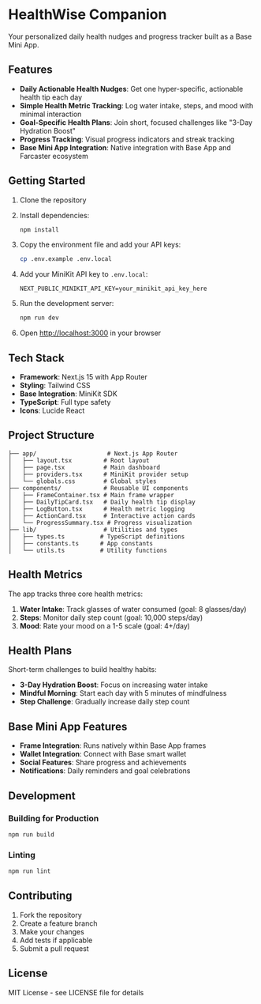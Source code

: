 # HealthWise Companion

Your personalized daily health nudges and progress tracker built as a Base Mini App.

## Features

- **Daily Actionable Health Nudges**: Get one hyper-specific, actionable health tip each day
- **Simple Health Metric Tracking**: Log water intake, steps, and mood with minimal interaction
- **Goal-Specific Health Plans**: Join short, focused challenges like "3-Day Hydration Boost"
- **Progress Tracking**: Visual progress indicators and streak tracking
- **Base Mini App Integration**: Native integration with Base App and Farcaster ecosystem

## Getting Started

1. Clone the repository
2. Install dependencies:
   ```bash
   npm install
   ```

3. Copy the environment file and add your API keys:
   ```bash
   cp .env.example .env.local
   ```

4. Add your MiniKit API key to `.env.local`:
   ```
   NEXT_PUBLIC_MINIKIT_API_KEY=your_minikit_api_key_here
   ```

5. Run the development server:
   ```bash
   npm run dev
   ```

6. Open [http://localhost:3000](http://localhost:3000) in your browser

## Tech Stack

- **Framework**: Next.js 15 with App Router
- **Styling**: Tailwind CSS
- **Base Integration**: MiniKit SDK
- **TypeScript**: Full type safety
- **Icons**: Lucide React

## Project Structure

```
├── app/                    # Next.js App Router
│   ├── layout.tsx         # Root layout
│   ├── page.tsx           # Main dashboard
│   ├── providers.tsx      # MiniKit provider setup
│   └── globals.css        # Global styles
├── components/            # Reusable UI components
│   ├── FrameContainer.tsx # Main frame wrapper
│   ├── DailyTipCard.tsx   # Daily health tip display
│   ├── LogButton.tsx      # Health metric logging
│   ├── ActionCard.tsx     # Interactive action cards
│   └── ProgressSummary.tsx # Progress visualization
├── lib/                   # Utilities and types
│   ├── types.ts          # TypeScript definitions
│   ├── constants.ts      # App constants
│   └── utils.ts          # Utility functions
```

## Health Metrics

The app tracks three core health metrics:

1. **Water Intake**: Track glasses of water consumed (goal: 8 glasses/day)
2. **Steps**: Monitor daily step count (goal: 10,000 steps/day)
3. **Mood**: Rate your mood on a 1-5 scale (goal: 4+/day)

## Health Plans

Short-term challenges to build healthy habits:

- **3-Day Hydration Boost**: Focus on increasing water intake
- **Mindful Morning**: Start each day with 5 minutes of mindfulness
- **Step Challenge**: Gradually increase daily step count

## Base Mini App Features

- **Frame Integration**: Runs natively within Base App frames
- **Wallet Integration**: Connect with Base smart wallet
- **Social Features**: Share progress and achievements
- **Notifications**: Daily reminders and goal celebrations

## Development

### Building for Production

```bash
npm run build
```

### Linting

```bash
npm run lint
```

## Contributing

1. Fork the repository
2. Create a feature branch
3. Make your changes
4. Add tests if applicable
5. Submit a pull request

## License

MIT License - see LICENSE file for details
